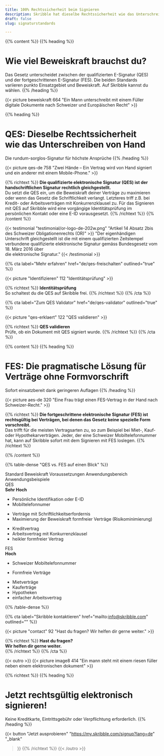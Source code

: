 ```yaml
---
title: 100% Rechtssicherheit beim Signieren
description: Skribble hat dieselbe Rechtssicherheit wie das Unterschreiben von Hand und bietet 100% Rechtssicherheit vor Gericht.
draft: false
slug: signaturstandards

---
```


{{% content %}}
{{% heading %}}
# Wie viel Beweiskraft brauchst du?
Das Gesetz unterscheidet zwischen der qualifizierten E-Signatur (QES) <br class="hide-for-mobile">und der fortgeschrittenen E-Signatur (FES). 
Die beiden Standards <br class="hide-for-mobile">variieren punkto Einsatzgebiet und Beweiskraft. 
Auf Skribble kannst du wählen.
{{% /heading %}}

{{< picture beweiskraft 664 "Ein Mann unterschreibt mit einem Füller digitale Dokumente nach Schweizer und Europäischen Recht" >}}

{{% heading %}}
# QES: Dieselbe Rechtssicherheit <br class="hide-for-mobile">wie das Unterschreiben von Hand
Die rundum-sorglos-Signatur für höchste Ansprüche
{{% /heading %}}

{{< picture qes-de 758 "Zwei Hände – Ein Vertrag wird von Hand signiert und ein anderer mit einem Mobile-Phone." >}}

{{% richtext %}}
**Die qualifizierte elektronische Signatur (QES) ist der handschriftlichen Signatur rechtlich gleichgestellt.**<br>
Du setzt die QES ein, um die Beweiskraft deiner Verträge zu maximieren oder wenn das Gesetz die Schriftlichkeit verlangt. 
Letzteres triff z.B. bei Kredit- oder Arbeitsverträgen mit Konkurrenzklausel zu. 
Für das Signieren mit QES auf Skribble wird eine vorgängige Identitätsprüfung im persönlichen Kontakt oder eine E-ID vorausgesetzt.
{{% /richtext %}}
{{% /content %}}

[//]: # (--------------------------------------------------------------------------------------------------------------)

{{< testimonial "testimonial/or-logo-de-202w.png" "Artikel 14 Absatz 2bis des Schweizer Obligationenrechts (OR)" >}}
"Der eigenhändigen Unterschrift gleichgestellt ist die mit einem qualifizierten Zeitstempel verbundene qualifizierte elektronische Signatur gemäss Bundesgesetz vom 18. März 2016 über <br class="hide-for-mobile">die elektronische Signatur."
{{< /testimonial >}}

[//]: # (--------------------------------------------------------------------------------------------------------------)

{{% cta
  label="Mehr erfahren"
  href="de/qes-freischalten"
  outlined="true"
%}}

{{< picture "Identifizieren" 112 "Identitätsprüfung" >}}

{{% richtext %}}
**Identitätsprüfung**<br>
So schaltest du die QES auf Skribble frei.
{{% /richtext %}}
{{% /cta %}}


{{% cta
  label="Zum QES Validator"
  href="de/qes-validator"
  outlined="true"
%}}

{{< picture "qes-erklaert" 122 "QES validieren" >}}

{{% richtext %}}
**QES validieren**<br>
Prüfe, ob ein Dokument mit QES signiert wurde.
{{% /richtext %}}
{{% /cta %}}

[//]: # (--------------------------------------------------------------------------------------------------------------)

{{% content %}}
{{% heading %}}
# FES: Die pragmatische Lösung für Verträge ohne Formvorschrift
Sofort einsatzbereit dank geringeren Auflagen
{{% /heading %}}

{{< picture aes-de 320 "Eine Frau trägt einen FES-Vertrag in der Hand nach Schweizer-Recht." >}}

{{% richtext %}}
**Die fortgeschrittene elektronische Signatur (FES) ist rechtsgültig bei Verträgen, bei denen das Gesetz keine spezielle Form vorschreibt.**<br>
Das trifft für die meisten Vertragsarten zu, so zum Beispiel bei Miet-, Kauf- oder Hypothekarverträgen. Jeder, der eine Schweizer Mobiltelefonnummer hat, kann auf Skribble sofort mit dem Signieren mit FES loslegen.
{{% /richtext %}}

{{% /content %}}

{{% table-dense "QES vs. FES auf einen Blick" %}}

<thead>
<tr>
<th style="width: 80px;">Standard</th>
<th style="width: 100px;">Beweiskraft</th>
<th style="max-width: 100px;">Voraussetzungen</th>
<th style="max-width: 100px;">Anwendungsbereich</th>
<th style="max-width: 100px;">Anwendungsbeispiele</th>
</tr>
</thead>

<tbody>
<tr>
<td style="padding-top: 12px;"><div class="icon-qes">QES</div></td>
<td><strong>Sehr Hoch</strong></td>
<td><ul><li>Persönliche Identifikation oder E-ID</li><li>Mobiltelefonnumer</li></ul></td>
<td><ul><li>Verträge mit Schriftlichkeitserfordernis</li><li>Maximierung der Beweiskraft formfreier Verträge (Risikominimierung)</li></ul></td>
<td><ul><li>Kreditvertrag</li><li>Arbeitsvertrag mit Konkurrenzklausel</li><li>heikler formfreier Vertrag</li></ul></td>
</tr>

<tr>
<td style="padding-top: 12px;"><div class="icon-fes">FES</div></td>
<td><strong>Hoch</strong></td>
<td><ul><li>Schweizer Mobiltelefonnummer</li></ul></td>
<td><ul><li>Formfreie Verträge</li></ul></td>
<td><ul><li>Mietverträge</li><li>Kauferträge</li><li>Hypotheken</li><li>einfacher Arbeitsvertrag</li></ul></td>
</tr>
</tbody>

{{% /table-dense %}}

[//]: # (--------------------------------------------------------------------------------------------------------------)

{{% cta
  label="Skribble kontaktieren"
  href="mailto:info@skribble.com"
  outlined=""
%}}

{{< picture "contact" 92 "Hast du fragen? Wir helfen dir gerne weiter." >}}

{{% richtext %}}
**Hast du fragen? <br class="hide-for-mobile">Wir helfen dir gerne weiter.**<br>
{{% /richtext %}}
{{% /cta %}}

[//]: # (--------------------------------------------------------------------------------------------------------------)

{{< outro >}}
{{< picture image8 414 "Ein mann steht mit einem riesen füller neben einem elektronischen dokument" >}}

{{% richtext %}}
{{% heading %}}
# Jetzt rechtsgültig elektronisch signieren!
Keine Kreditkarte, Eintrittsgebühr oder Verpflichtung erforderlich.
{{% /heading %}}

{{< button
  "Jetzt ausprobieren"
  "https://my.skribble.com/signup?lang=de"
  "_blank"
>}}
{{% /richtext %}}
{{< /outro >}}
